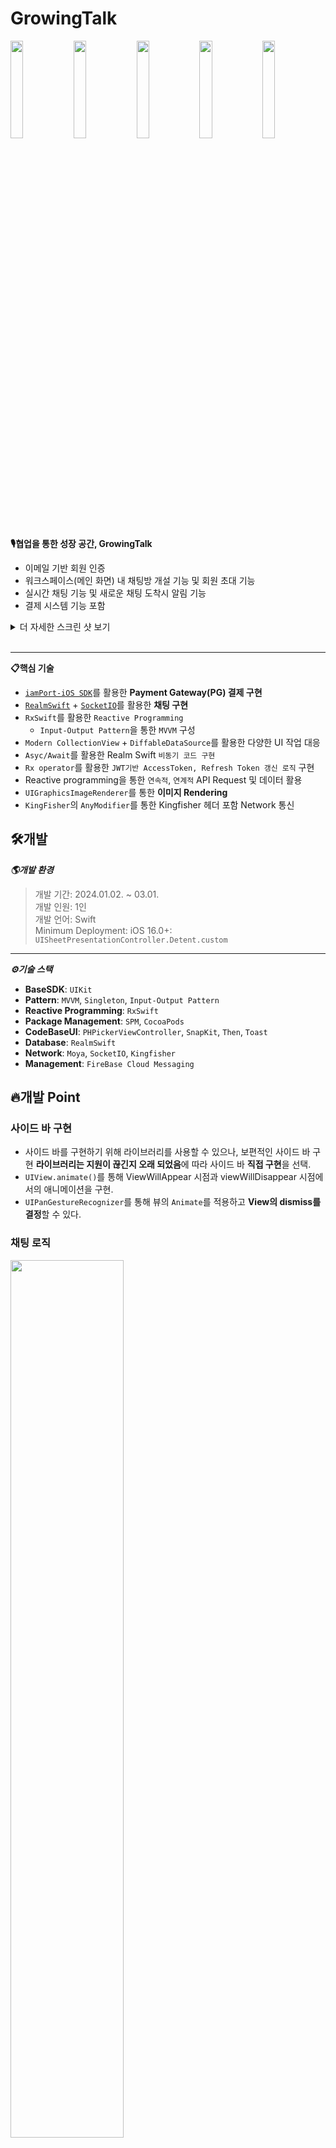 # GrowingTalk
<img src="https://github.com/ILWAT/GrowingTalk/assets/87518434/00f1a045-30e3-44da-8849-4acfe329a697" width="20%"></img><img src="https://github.com/ILWAT/GrowingTalk/assets/87518434/6e4165a1-04b7-4334-99e2-99a14d16bf32" width="20%"></img><img src="https://github.com/ILWAT/GrowingTalk/assets/87518434/28862675-5c06-4378-bf63-9a16cdec941f" width="20%"></img><img src="https://github.com/ILWAT/GrowingTalk/assets/87518434/42e721e5-2805-4ec9-840c-b47ac5ae6e60" width="20%"></img><img src="https://github.com/ILWAT/GrowingTalk/assets/87518434/6c93b115-774d-4bb0-8447-27ec0070c983" width="20%"></img>

**🎙️협업을 통한 성장 공간, GrowingTalk**  

- 이메일 기반 회원 인증
- 워크스페이스(메인 화면) 내 채팅방 개설 기능 및 회원 초대 기능
- 실시간 채팅 기능 및 새로운 채팅 도착시 알림 기능
- 결제 시스템 기능 포함

<details>
<summary>더 자세한 스크린 샷 보기</summary>  
<div markdown="1">
<a href=https://github.com/ILWAT/GrowingTalk/pull/10)>🔗온보딩 화면</a></br>
<a href=https://github.com/ILWAT/GrowingTalk/pull/13>🔗회원가입</a></br>
<a href=https://github.com/ILWAT/GrowingTalk/pull/14>🔗로그인</a></br>
<a href=https://github.com/ILWAT/GrowingTalk/pull/18>🔗홈화면(워크스페이스)</a></br>
<a href=https://github.com/ILWAT/GrowingTalk/pull/20>🔗사이드 바</a></br>
<a href=https://github.com/ILWAT/GrowingTalk/pull/23>🔗채팅창 및 알림 기능</a></br>
<a href=https://github.com/ILWAT/GrowingTalk/pull/24>🔗PG결제</a></br>
</div>
</details> </br> 

----------

**📋핵심 기술**
- [`iamPort-iOS SDK`](https://github.com/iamport/iamport-ios.git)를 활용한 **Payment Gateway(PG) 결제 구현**
- [`RealmSwift`](https://github.com/realm/realm-swift.git) + [`SocketIO`](https://github.com/socketio/socket.io-client-swift.git)를 활용한 **채팅 구현**
- `RxSwift`를 활용한 `Reactive Programming`
  - `Input-Output Pattern`을 통한 `MVVM` 구성 
- `Modern CollectionView` + `DiffableDataSource`를 활용한 다양한 UI 작업 대응
- `Asyc/Await`를 활용한 Realm Swift `비동기 코드 구현`
- `Rx operator`를 활용한 `JWT기반 AccessToken, Refresh Token 갱신 로직` 구현
- Reactive programming을 통한 `연속적`, `연계적` API Request 및 데이터 활용
- `UIGraphicsImageRenderer`를 통한 **이미지 Rendering**
- `KingFisher`의 `AnyModifier`를 통한 Kingfisher 헤더 포함 Network 통신


## 🛠️개발
***🌎개발 환경***
> 개발 기간: 2024.01.02. ~ 03.01.  
> 개발 인원: 1인  
> 개발 언어: Swift  
> Minimum Deployment: iOS 16.0+: `UISheetPresentationController.Detent.custom`
---------
***⚙️기술 스택***
- **BaseSDK**: `UIKit`
- **Pattern**: `MVVM`, `Singleton`, `Input-Output Pattern`
- **Reactive Programming**: `RxSwift`
- **Package Management**: `SPM`, `CocoaPods`
- **CodeBaseUI**: `PHPickerViewController`, `SnapKit`, `Then`, `Toast`
- **Database**: `RealmSwift`
- **Network**: `Moya`, `SocketIO`, `Kingfisher`
- **Management**: `FireBase Cloud Messaging`  

## 🔥개발 Point
### 사이드 바 구현
- 사이드 바를 구현하기 위해 라이브러리를 사용할 수 있으나, 보편적인 사이드 바 구현 **라이브러리는 지원이 끊긴지 오래 되었음**에 따라 사이드 바 **직접 구현**을 선택.
- `UIView.animate()`를 통해 ViewWillAppear 시점과 viewWillDisappear 시점에서의 애니메이션을 구현.
- `UIPanGestureRecognizer`를 통해 뷰의 `Animate`를 적용하고 **View의 dismiss를 결정**할 수 있다.

### 채팅 로직
<img src="https://github.com/ILWAT/GrowingTalk/assets/87518434/756a373a-0bb1-4887-b3e2-51c894e70cca" width="60%"></img>
- 서버에서 채팅 내역에 대한 데이터를 받을 때, 모든 채팅 내역을 받게되면 채팅을 하면 할수록 서버 및 통신에 대해서 비용이 너무 커지게 된다.
- 그렇기 때문에 서버로부터 이미 받은 채팅 내역에 대해서는 로컬에 저장하여 CRD하는 방식으로 구현한 뒤, 로컬에서의 마지막 채팅을 기준으로 그 이후 채팅 내역을 받는 것으로 비용을 절감할 수 있다.
- 로컬 DB에 저장되어 있는 채팅내역, 서버 통신을 통해 채팅 내역을 받아오고 나면 `Socket`을 통해 실시간 데이터를 받아 채팅을 구현한다.
  



## ⚠Trouble Shooting
### 사이드바의 constraints + animate 문제: (`Main event loop`의 이해)
|오류|정상|
|:--:|:--:|
|<img src="https://github.com/ILWAT/GrowingTalk/assets/87518434/6a4afd3b-0eb9-4001-b1e0-16a2aef8d715" width="20%"></img> |<img src="https://github.com/ILWAT/GrowingTalk/assets/87518434/da5ad0d6-a93c-457b-8363-b7465e8cede3" width="20%"></img>|

- 사이드 바의 등장 애니메이션 효과를 적용하기 위해 사이드 바의 View 초기 위치를 너비만큼 현재 View로부터 음수 방향으로 Constraints를  viewDidLoad시점에 설정한 다음, ViewWillAppear 시점에 Constraints를 현재 View로 맞춰주어 UIView.animate() 메서드를 실행했으나, 뷰의 애니메이션이 **X 좌표 뿐만 아니라 Y좌표도 같이 Animation이 실행되는 문제점**이 발생
```Swift
private func sideBarAppearAnimation() {
      self.sideBarView.snp.updateConstraints { make in
            make.leading.equalTo(self.view)
        }
        UIView.animate(withDuration: 0.5, delay: 0) {
            self.view.layoutIfNeeded()
        }
}
```
- 디버깅을 진행했을 때, viewWillAppear시점 전까지 사이드바 View의 초기 크기 및 위치가 모두 정해지지 않는 상태임을 확인
- `Main event loop`의 개념이 필요함.
  - 무작정 Constraints를 설정했다고 해서 바로 View에 Constraints가 적용되어 뷰의 위치와 크기가 결정되는 것이 아님.
  - `Main run loop`의 시점이 동작되어야 비로소 실질적 Constraints가 적용되어 뷰의 위치와 크기가 결정됨.
  - UIView.animate()는 Scope내에서의 View 변경사항을 그 이전과 비교하여 애니메이션을 실행하는 구조로 동작함.
  - 그렇기 때문에 ViewDidLoad() 실행 시점과 ViewWillAppear()가 실행 되는 시점의 차이가 굉장히 짧은 경우, 실질적 Constraints가 적용되기 전에 ViewWillAppear가 뷰의 크기와 위치가 잡히기 전의 좌표(0, 0)과 Frame(0, 0)에 상태에서 애니메이션이 실행되는 것이기에 Constraints를 적용해주는 것이 필요함.

```Swift
private func sideBarAppearAnimation() {
        self.view.layoutIfNeeded() //AutoLayout을 통해 뷰의 초기 위치와 크기를 잡았기에 애니메이션을 해당 메서드 실행 -> 뷰가 실제로 보여지기 전까지 초기 AutoLayout은 실행되지 않음.
        sideBarView.snp.updateConstraints { make in
            make.leading.equalTo(self.view)
        }
        UIView.animate(withDuration: 0.5, delay: 0) {
            self.view.layoutIfNeeded()
        }
    }
```

### 네비게이션 바의 UIBarButtonItem의 크기가 조절되지 않는 문제

|오류|정상|
|:--:|:--:|
|<img width="341" alt="네비게이션 바 오류" src="https://github.com/ILWAT/GrowingTalk/assets/87518434/8990699d-9f56-41c7-9586-0292c19e1cd7">|<img width="314" alt="네비게이션 바 정상" src="https://github.com/ILWAT/GrowingTalk/assets/87518434/fc514b2e-e4da-4a34-885c-2f8681d8100f">|


- Left Bar Button Item을 기획 및 디자인에 맞추어 버튼 크기의 설정이 필요함.
  ```Swift
    let workSpaceImageButton = UIButton().then { view in
        view.frame = CGRect(origin: .zero, size: CGSize(width: 30, height: 30))
        let defaultImage = UIImage(named: "WorkSpace")
        view.setBackgroundImage(defaultImage, for: .normal)
        view.backgroundColor = .clear
        view.layer.cornerRadius = 8
        view.clipsToBounds = true
        view.contentMode = .scaleAspectFit
    }

    lazy var workSpaceImageBarButton =  UIBarButtonItem(customView: workSpaceImageButton)

    ...

    navigationItem.setLeftBarButton(workSpaceImageBarButton, animated: true)

- 이 상황에서 버튼의 사이즈를 **Constraints 혹은 Frame으로 크기를 설정해 주어도 지정한 사이즈대로 구현되지 않는 문제** 확인.
- `UIButton`안의 image를 설정하는 경우, **설정한 image의 크기에 따라 button내 ImageView의 크기가 결정되고 button은 해당 imageView의 크기보다 작게 설정될 수 없기 때문에 해당 문제가 발생하는 것을 확인.**
- button 내 image를 설정하고 싶은 button의 사이즈보다 작게 resizing하여 button의 사이즈를 설정해주면 정상적으로 사이즈 조절이 가능.

  ```Swift
    let workSpaceImageButton = UIButton().then { view in
        view.frame = CGRect(origin: .zero, size: CGSize(width: 30, height: 30))
        let defaultImage = UIImage(named: "WorkSpace")?.resizingByRenderer(size: CGSize(width: 30, height: 30), tintColor: .BackgroundColor.backgroundPrimaryColor)
        view.setBackgroundImage(defaultImage, for: .normal)
        view.backgroundColor = .clear
        view.layer.cornerRadius = 8
        view.clipsToBounds = true
        view.contentMode = .scaleAspectFit
    }
    
    lazy var workSpaceImageBarButton =  UIBarButtonItem(customView: workSpaceImageButton)
    
    ...

    navigationItem.setLeftBarButton(workSpaceImageBarButton, animated: true)



## 📔회고
- 최초로 PG사의 SDK를 통해 결제를 달 수 있어, **결제 시스템 구현에 대한 두려움이 해소**되었다.
- 열거형을 RawValue로 초기화 해야하는 상황에서 추상화를 하기 위해 많은 고민을 끝에 `RawValue Protocol`을 알게되었고 이를 통해 NetworkError에 관해서 추상화하여 Generic사용이 가능하게 하여 재사용성을 높일 수 있게 되었다.
- Moya의 TargetType(Router Pattern)을 **DI를 통해 분리**를 했다면 유지보수성이 좋고 간결한 코드를 작성할 수 있을 것 같지만 실제로 적용하지 못해 아쉽다.

